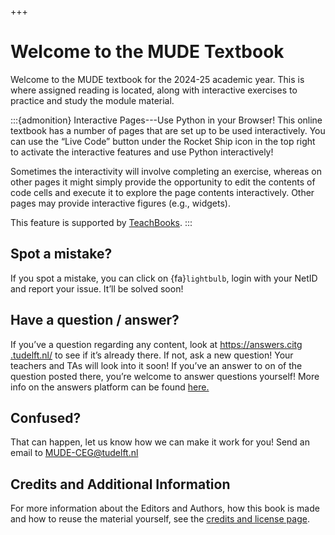 +++
# Welcome to the MUDE Textbook

Welcome to the MUDE textbook for the 2024-25 academic year. This is where assigned reading is located, along with interactive exercises to practice and study the module material.

:::{admonition} Interactive Pages---Use Python in your Browser!
This online textbook has a number of pages that are set up to be used interactively. You can use the “Live Code” button under the Rocket Ship icon in the top right to activate the interactive features and use Python interactively!

Sometimes the interactivity will involve completing an exercise, whereas on other pages it might simply provide the opportunity to edit the contents of code cells and execute it to explore the page contents interactively. Other pages may provide interactive figures (e.g., widgets).

This feature is supported by [TeachBooks](http://teachbooks.tudelft.nl/).
:::

## Spot a mistake?

If you spot a mistake, you can click on {fa}`lightbulb`, login with your NetID and report your issue. It’ll be solved soon!

## Have a question / answer?

If you’ve a question regarding any content, look at [https://​answers​.citg​.tudelft​.nl/](https://answers.citg.tudelft.nl/) to see if it’s already there. If not, ask a new question! Your teachers and TAs will look into it soon! If you’ve an answer to on of the question posted there, you’re welcome to answer questions yourself! More info on the answers platform can be found [here.](https://mude.citg.tudelft.nl/2024/info/#answers-platform)

## Confused?

That can happen, let us know how we can make it work for you! Send an email to <MUDE-CEG@tudelft.nl>

## Credits and Additional Information

For more information about the Editors and Authors, how this book is made and how to reuse the material yourself, see the [credits and license page](#credits).